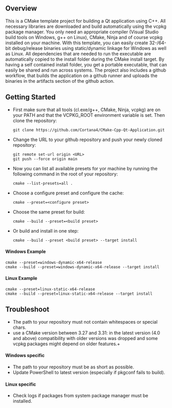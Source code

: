 ## Overview

This is a CMake template project for building a Qt application using C++. All
necessary libraries are downloaded and build automatically using the vcpkg
package manager. You only need an appropriate compiler (Visual Studio build
tools on Windows, g++ on Linux), CMake, Ninja and of course vcpkg installed on
your machine. With this template, you can easily create 32-/64-bit debug/release
binaries using static/dynamic linkage for Windows as well as Linux. All
dependencies that are needed to run the executable are automatically copied to
the install folder during the CMake install target. By having a self contained
install folder, you get a portable executable, that can easily be shared and
run across systems. The project also includes a github workflow, that builds
the application on a github runner and uploads the binaries in the artifacts
section of the github action.

## Getting Started

- First make sure that all tools (cl.exe/g++, CMake, Ninja, vcpkg) are on your
  PATH and that the VCPKG_ROOT environment variable is set. Then clone the
  repository:

  `git clone https://github.com/Cortana4/CMake-Cpp-Qt-Application.git`

- Change the URL to your github repository and push your newly cloned repository:

  `git remote set-url origin <URL>`<br>
  `git push --force origin main`

- Now you can list all available presets for yor machine by running the
  following command in the root of your repository:

  `cmake --list-presets=all .`

- Choose a configure preset and configure the cache:

  `cmake --preset=<configure preset>`

- Choose the same preset for build:

  `cmake --build --preset=<build preset>`

- Or build and install in one step:

  `cmake --build --preset <build preset> --target install`

#### Windows Example

`cmake --preset=windows-dynamic-x64-release`<br>
`cmake --build --preset=windows-dynamic-x64-release --target install`

#### Linux Example

`cmake --preset=linux-static-x64-release`<br>
`cmake --build --preset=linux-static-x64-release --target install`

## Troubleshoot

- The path to your repository must not contain whitespaces or special chars.
- use a CMake version between 3.27 and 3.31: in the latest version (4.0 and
  above) compatibility with older versions was dropped and some vcpkg packages
  might depend on older features.+

#### Windows specific

- The path to your repository must be as short as possible.
- Update PowerShell to latest version (especially if pkgconf fails to build).

#### Linux specific

- Check logs if packages from system package manager must be installed.
